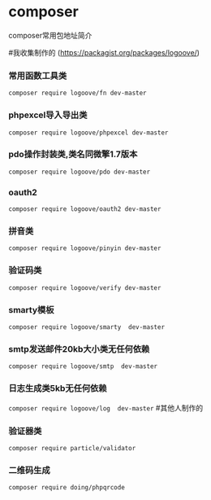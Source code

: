 # composer
composer常用包地址简介

#我收集制作的
(https://packagist.org/packages/logoove/)

### 常用函数工具类
`composer require logoove/fn dev-master`
### phpexcel导入导出类
`composer require logoove/phpexcel dev-master`
### pdo操作封装类,类名同微擎1.7版本
`composer require logoove/pdo dev-master`
### oauth2
`composer require logoove/oauth2 dev-master`
### 拼音类
`composer require logoove/pinyin dev-master`
### 验证码类
`composer require logoove/verify dev-master`
### smarty模板
`composer require logoove/smarty  dev-master`
### smtp发送邮件20kb大小类无任何依赖
`composer require logoove/smtp  dev-master`
###  日志生成类5kb无任何依赖
`composer require logoove/log  dev-master`
#其他人制作的

### 验证器类
`composer require particle/validator`
### 二维码生成
`composer require doing/phpqrcode`
